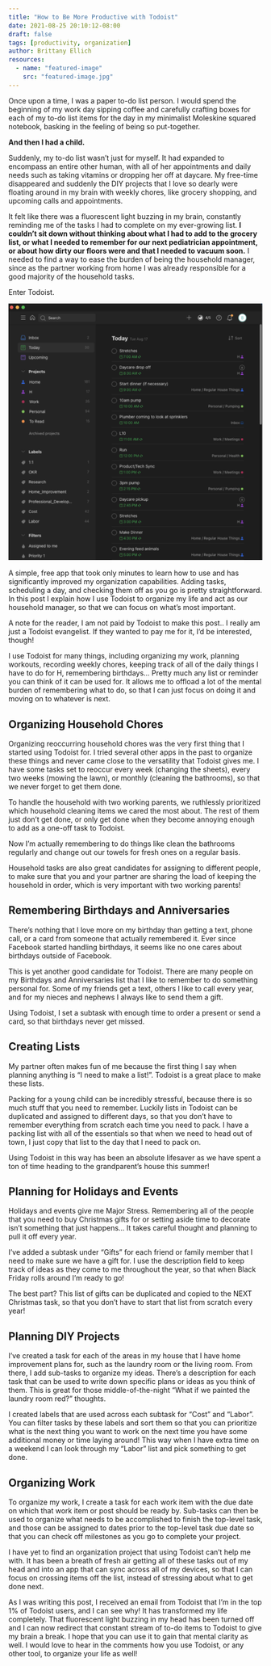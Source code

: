 ```yaml
---
title: "How to Be More Productive with Todoist"
date: 2021-08-25 20:10:12-08:00
draft: false
tags: [productivity, organization]
author: Brittany Ellich
resources:
  - name: "featured-image"
    src: "featured-image.jpg"
---
```


Once upon a time, I was a paper to-do list person. I would spend the beginning of my work day sipping coffee and carefully crafting boxes for each of my to-do list items for the day in my minimalist Moleskine squared notebook, basking in the feeling of being so put-together.

**And then I had a child.**

Suddenly, my to-do list wasn’t just for myself. It had expanded to encompass an entire other human, with all of her appointments and daily needs such as taking vitamins or dropping her off at daycare. My free-time disappeared and suddenly the DIY projects that I love so dearly were floating around in my brain with weekly chores, like grocery shopping, and upcoming calls and appointments.

It felt like there was a fluorescent light buzzing in my brain, constantly reminding me of the tasks I had to complete on my ever-growing list. **I couldn’t sit down without thinking about what I had to add to the grocery list, or what I needed to remember for our next pediatrician appointment, or about how dirty our floors were and that I needed to vacuum soon.** I needed to find a way to ease the burden of being the household manager, since as the partner working from home I was already responsible for a good majority of the household tasks.

Enter Todoist.

![Overview of Todoist](todoist.png)

A simple, free app that took only minutes to learn how to use and has significantly improved my organization capabilities. Adding tasks, scheduling a day, and checking them off as you go is pretty straightforward. In this post I explain how I use Todoist to organize my life and act as our household manager, so that we can focus on what’s most important.

A note for the reader, I am not paid by Todoist to make this post.. I really am just a Todoist evangelist. If they wanted to pay me for it, I’d be interested, though!

I use Todoist for many things, including organizing my work, planning workouts, recording weekly chores, keeping track of all of the daily things I have to do for H, remembering birthdays… Pretty much any list or reminder you can think of it can be used for. It allows me to offload a lot of the mental burden of remembering what to do, so that I can just focus on doing it and moving on to whatever is next.

## Organizing Household Chores

Organizing reoccurring household chores was the very first thing that I started using Todoist for. I tried several other apps in the past to organize these things and never came close to the versatility that Todoist gives me. I have some tasks set to reoccur every week (changing the sheets), every two weeks (mowing the lawn), or monthly (cleaning the bathrooms), so that we never forget to get them done.

To handle the household with two working parents, we ruthlessly prioritized which household cleaning items we cared the most about. The rest of them just don’t get done, or only get done when they become annoying enough to add as a one-off task to Todoist.

Now I’m actually remembering to do things like clean the bathrooms regularly and change out our towels for fresh ones on a regular basis.

Household tasks are also great candidates for assigning to different people, to make sure that you and your partner are sharing the load of keeping the household in order, which is very important with two working parents!

## Remembering Birthdays and Anniversaries

There’s nothing that I love more on my birthday than getting a text, phone call, or a card from someone that actually remembered it. Ever since Facebook started handling birthdays, it seems like no one cares about birthdays outside of Facebook.

This is yet another good candidate for Todoist. There are many people on my Birthdays and Anniversaries list that I like to remember to do something personal for. Some of my friends get a text, others I like to call every year, and for my nieces and nephews I always like to send them a gift.

Using Todoist, I set a subtask with enough time to order a present or send a card, so that birthdays never get missed.

## Creating Lists

My partner often makes fun of me because the first thing I say when planning anything is “I need to make a list!”. Todoist is a great place to make these lists.

Packing for a young child can be incredibly stressful, because there is so much stuff that you need to remember. Luckily lists in Todoist can be duplicated and assigned to different days, so that you don’t have to remember everything from scratch each time you need to pack. I have a packing list with all of the essentials so that when we need to head out of town, I just copy that list to the day that I need to pack on.

Using Todoist in this way has been an absolute lifesaver as we have spent a ton of time heading to the grandparent’s house this summer!

## Planning for Holidays and Events

Holidays and events give me Major Stress. Remembering all of the people that you need to buy Christmas gifts for or setting aside time to decorate isn’t something that just happens… It takes careful thought and planning to pull it off every year.

I’ve added a subtask under “Gifts” for each friend or family member that I need to make sure we have a gift for. I use the description field to keep track of ideas as they come to me throughout the year, so that when Black Friday rolls around I’m ready to go!

The best part? This list of gifts can be duplicated and copied to the NEXT Christmas task, so that you don’t have to start that list from scratch every year!

## Planning DIY Projects

I’ve created a task for each of the areas in my house that I have home improvement plans for, such as the laundry room or the living room. From there, I add sub-tasks to organize my ideas. There’s a description for each task that can be used to write down specific plans or ideas as you think of them. This is great for those middle-of-the-night “What if we painted the laundry room red?” thoughts.

I created labels that are used across each subtask for “Cost” and “Labor”. You can filter tasks by these labels and sort them so that you can prioritize what is the next thing you want to work on the next time you have some additional money or time laying around! This way when I have extra time on a weekend I can look through my “Labor” list and pick something to get done.

## Organizing Work

To organize my work, I create a task for each work item with the due date on which that work item or post should be ready by. Sub-tasks can then be used to organize what needs to be accomplished to finish the top-level task, and those can be assigned to dates prior to the top-level task due date so that you can check off milestones as you go to complete your project.

I have yet to find an organization project that using Todoist can’t help me with. It has been a breath of fresh air getting all of these tasks out of my head and into an app that can sync across all of my devices, so that I can focus on crossing items off the list, instead of stressing about what to get done next.

As I was writing this post, I received an email from Todoist that I’m in the top 1% of Todoist users, and I can see why! It has transformed my life completely. That fluorescent light buzzing in my head has been turned off and I can now redirect that constant stream of to-do items to Todoist to give my brain a break. I hope that you can use it to gain that mental clarity as well. I would love to hear in the comments how you use Todoist, or any other tool, to organize your life as well!
